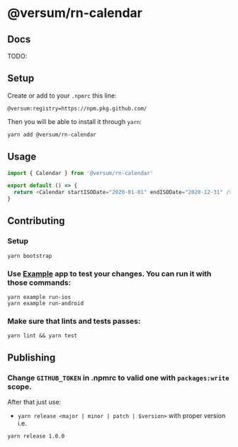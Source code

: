 # @versum/rn-calendar


## Docs

TODO:

## Setup

Create or add to your `.npmrc` this line:
```
@versum:registry=https://npm.pkg.github.com/
```

Then you will be able to install it through `yarn`:
```bash
yarn add @versum/rn-calendar
```

## Usage
```js
import { Calendar } from '@versum/rn-calendar'

export default () => {
  return <Calendar startISODate="2020-01-01" endISODate="2020-12-31" />
}
```

## Contributing

### Setup

```
yarn bootstrap
```

### Use [Example](./Example) app to test your changes. You can run it with those commands:

```
yarn example run-ios
yarn example run-android
```

### Make sure that lints and tests passes:

```
yarn lint && yarn test
```

## Publishing

### Change `GITHUB_TOKEN` in .npmrc to valid one with `packages:write` scope.
After that just use:
- `yarn release <major | minor | patch | $version>`
with proper version i.e.

```
yarn release 1.0.0
```



